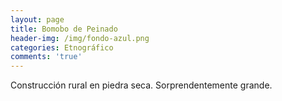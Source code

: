 ```yaml
---
layout: page
title: Bomobo de Peinado
header-img: /img/fondo-azul.png
categories: Etnográfico
comments: 'true'
---
```



Construcción rural en piedra seca. Sorprendentemente grande.

<div class="photo-gallery">
<ul>
</ul>
</div>

